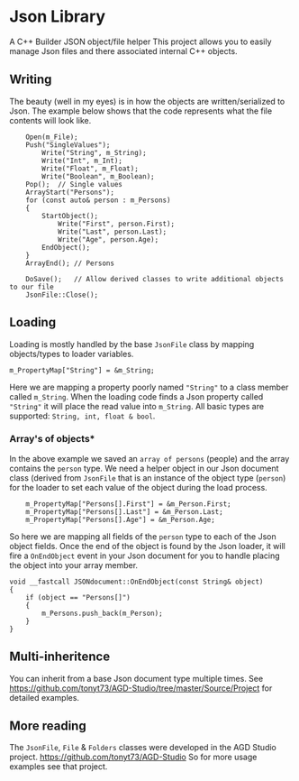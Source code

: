 # Json Library
 A C++ Builder JSON object/file helper
 This project allows you to easily manage Json files and there associated internal C++ objects.

## Writing

 The beauty (well in my eyes) is in how the objects are written/serialized to Json.
 The example below shows that the code represents what the file contents will look like.

```
    Open(m_File);
    Push("SingleValues");
        Write("String", m_String);
        Write("Int", m_Int);
        Write("Float", m_Float);
        Write("Boolean", m_Boolean);
    Pop();  // Single values
    ArrayStart("Persons");
    for (const auto& person : m_Persons)
    {
        StartObject();
            Write("First", person.First);
            Write("Last", person.Last);
            Write("Age", person.Age);
        EndObject();
    }
    ArrayEnd(); // Persons

    DoSave();	// Allow derived classes to write additional objects to our file
    JsonFile::Close();
```

## Loading
 Loading is mostly handled by the base `JsonFile` class by mapping objects/types to loader variables.
```
m_PropertyMap["String"] = &m_String;
```
 Here we are mapping a property poorly named `"String"` to a class member called `m_String`.
 When the loading code finds a Json property called `"String"` it will place the read value into `m_String`.
 All basic types are supported: `String, int, float & bool`.

### Array's of objects*
 In the above example we saved an `array of persons` (people) and the array contains the `person` type.
 We need a helper object in our Json document class (derived from `JsonFile` that is an instance of the object type (`person`) for the loader to set each value of the object during the load process.
```
    m_PropertyMap["Persons[].First"] = &m_Person.First;
    m_PropertyMap["Persons[].Last"] = &m_Person.Last;
    m_PropertyMap["Persons[].Age"] = &m_Person.Age;
```
So here we are mapping all fields of the `person` type to each of the Json object fields.
Once the end of the object is found by the Json loader, it will fire a `OnEndObject` event in your Json document for you to handle placing the object into your array member.
```
void __fastcall JSONdocument::OnEndObject(const String& object)
{
    if (object == "Persons[]")
    {
        m_Persons.push_back(m_Person);
    }
}
```

## Multi-inheritence
You can inherit from a base Json document type multiple times. 
See https://github.com/tonyt73/AGD-Studio/tree/master/Source/Project for detailed examples.

## More reading
The `JsonFile`, `File` & `Folders` classes were developed in the AGD Studio project. 
https://github.com/tonyt73/AGD-Studio
So for more usage examples see that project.